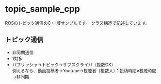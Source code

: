 # topic_sample_cpp
ROSのトピック通信のC++版サンプルです。
クラス構造で記述しています。

## トピック通信
- 非同期通信
- 1対多
- パブリッシャ→トピック→サブスクライバ（複数OK）  
例えるなら、動画投稿者→Youtube→視聴者（複数人）：投稿時間≠視聴時間→非同期
